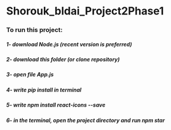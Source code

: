 # Shorouk_bldai_Project2Phase1
### To run this project:
##### 1- download Node.js (recent version is preferred)
##### 2- download this folder (or clone repository)
##### 3- open file App.js
##### 4- write pip install in terminal 
##### 5- write npm install react-icons --save
##### 6- in the terminal, open the project directory and run npm star
